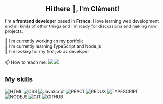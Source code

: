 <h2 align="center">Hi there 👋, I'm Clément!</h2>

I'm a __frontend developer__ based in __France__. I love learning web development and all kinds of other things and i'm ready for discussions and making new projects.

🔭 I’m currently working on my <a href="https://clementgax.github.io/">portfolio</a>  
🌱 I’m currently learning TypeScript and Node.js  
👯 I’m looking for my first job as developer    
</br>
📫 How to reach me: 
<a href="mailto:clement.gax@gmail.com"><img src="https://img.shields.io/badge/Mail-white?&logo=gmail&logoColor=red"/></a> 
<a href="https://linkedin.com/in/clementgaxotte/"><img src="https://img.shields.io/badge/Linkedin-blue?&logo=linkedin&logoColor=white"/></a> 

<h2>My skills</h2>  

![HTML](https://img.shields.io/badge/HTML-black?&logo=html&logoColor=white)
![CSS](https://img.shields.io/badge/CSS-black?&logo=css&logoColor=white)
![JavaScript](https://img.shields.io/badge/JavaScript-black?&logo=javascript)
![REACT](https://img.shields.io/badge/React-black?&logo=react)
![REDUX](https://img.shields.io/badge/Redux-black?&logo=redux)
![TYPESCRIPT](https://img.shields.io/badge/TypeScript-black?&logo=typescript)
![NODEJS](https://img.shields.io/badge/Node.js-black?&logo=node.js)
![GIT](https://img.shields.io/badge/Git-black?&logo=git)
![GITHUB](https://img.shields.io/badge/GitHub-black?&logo=github)
